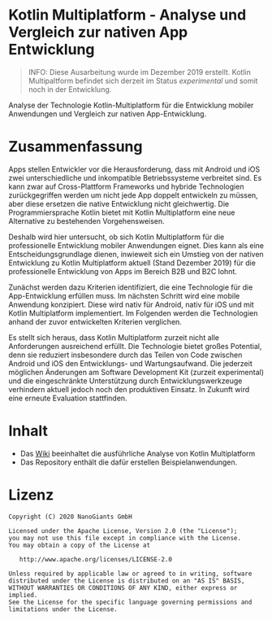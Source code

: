 
# Kotlin Multiplatform - Analyse und Vergleich zur nativen App Entwicklung

> INFO: Diese Ausarbeitung wurde im Dezember 2019 erstellt. Kotlin Multipaltform befindet sich derzeit im Status *experimental* und somit noch in der Entwicklung.

Analyse der Technologie Kotlin-Multiplatform für die Entwicklung mobiler Anwendungen und Vergleich zur nativen App-Entwicklung.

# Zusammenfassung
Apps stellen Entwickler vor die Herausforderung, dass mit Android und iOS zwei unterschiedliche und inkompatible Betriebssysteme verbreitet sind. Es kann zwar auf Cross-Plattform Frameworks und hybride Technologien zurückgegriffen werden um nicht jede App doppelt entwickeln zu müssen, aber diese ersetzen die native Entwicklung nicht gleichwertig. Die Programmiersprache Kotlin bietet mit Kotlin Multiplatform eine neue Alternative zu bestehenden Vorgehensweisen.

Deshalb wird hier untersucht, ob sich Kotlin Multiplatform für die professionelle Entwicklung mobiler Anwendungen eignet. Dies kann als eine Entscheidungsgrundlage dienen, inwieweit sich ein Umstieg von der nativen Entwicklung zu Kotlin Multiplatform aktuell (Stand Dezember 2019) für die professionelle Entwicklung von Apps im Bereich B2B und B2C lohnt.

Zunächst werden dazu Kriterien identifiziert, die eine Technologie für die App-Entwicklung erfüllen muss. Im nächsten Schritt wird eine mobile Anwendung konzipiert. Diese wird nativ für Android, nativ für iOS und mit Kotlin Multiplatform implementiert. Im Folgenden werden die Technologien anhand der zuvor entwickelten Kriterien verglichen.

Es stellt sich heraus, dass Kotlin Multiplatform zurzeit nicht alle Anforderungen ausreichend erfüllt. Die Technologie bietet großes Potential, denn sie reduziert insbesondere durch das Teilen von Code zwischen Android und iOS den Entwicklungs- und Wartungsaufwand. Die jederzeit möglichen Änderungen am Software Development Kit (zurzeit experimental) und die eingeschränkte Unterstützung durch Entwicklungswerkzeuge verhindern aktuell jedoch noch den produktiven Einsatz. In Zukunft wird eine erneute Evaluation stattfinden.

# Inhalt
* Das [Wiki](https://github.com/nanogiants/ba-playground-app-kmp/wiki) beeinhaltet die ausführliche Analyse von Kotlin Multiplatform
* Das Repository enthält die dafür erstellen Beispielanwendungen.


# Lizenz
```
Copyright (C) 2020 NanoGiants GmbH

Licensed under the Apache License, Version 2.0 (the "License");
you may not use this file except in compliance with the License.
You may obtain a copy of the License at

   http://www.apache.org/licenses/LICENSE-2.0

Unless required by applicable law or agreed to in writing, software
distributed under the License is distributed on an "AS IS" BASIS,
WITHOUT WARRANTIES OR CONDITIONS OF ANY KIND, either express or implied.
See the License for the specific language governing permissions and
limitations under the License.
```